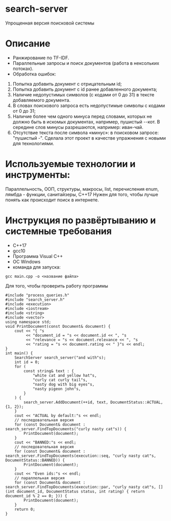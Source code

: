 # search-server
Упрощенная версия поисковой системы

# Описание
* Ранжирование по  TF-IDF.
* Параллельные запросы и поиск документов (работа в нексольких потоках).
* Обработка ошибок:
1. Попытка добавить документ с отрицательным id;
2. Попытка добавить документ c id ранее добавленного документа;
3. Наличие недопустимых символов (с кодами от 0 до 31) в тексте добавляемого документа.
4. В словах поискового запроса есть недопустимые символы с кодами от 0 до 31;
5. Наличие более чем одного минуса перед словами, которых не должно быть в искомых документах, например, пушистый --кот. В середине слов минусы разрешаются, например: иван-чай.
6. Отсутствие текста после символа «минус»: в поисковом запросе: "пушистый -".
Сделала этот проект в качестве упражнения с новыми для технологиями.
# Используемые технологии и инструменты:
Параллельность, ООП, структуры, макросы, list, перечисления enum, лямбда - функции, санитайзеры, С++17
Нужен для того, чтобы лучше понять как происходит поиск в интернете.

# Инструкция по развёртыванию и системные требования
* С++17
* gcc10
* Программа Visual C++ 
* ОС Windows 
* команда для запуска:
```
gcc main.cpp -o <название файла>
```
Для того, чтобы проверить работу программы 
```
#include "process_queries.h"
#include "search_server.h"
#include <execution>
#include <iostream>
#include <string>
#include <vector>
using namespace std;
void PrintDocument(const Document& document) {
    cout << "{ "s
         << "document_id = "s << document.id << ", "s
         << "relevance = "s << document.relevance << ", "s
         << "rating = "s << document.rating << " }"s << endl;
}
int main() {
    SearchServer search_server("and with"s);
    int id = 0;
    for (
        const string& text : {
            "white cat and yellow hat"s,
            "curly cat curly tail"s,
            "nasty dog with big eyes"s,
            "nasty pigeon john"s,
        }
    ) {
        search_server.AddDocument(++id, text, DocumentStatus::ACTUAL, {1, 2});
    }
    cout << "ACTUAL by default:"s << endl;
    // последовательная версия
    for (const Document& document : search_server.FindTopDocuments("curly nasty cat"s)) {
        PrintDocument(document);
    }
    cout << "BANNED:"s << endl;
    // последовательная версия
    for (const Document& document : search_server.FindTopDocuments(execution::seq, "curly nasty cat"s, DocumentStatus::BANNED)) {
        PrintDocument(document);
    }
    cout << "Even ids:"s << endl;
    // параллельная версия
    for (const Document& document : search_server.FindTopDocuments(execution::par, "curly nasty cat"s, [](int document_id, DocumentStatus status, int rating) { return document_id % 2 == 0; })) {
        PrintDocument(document);
    }
    return 0;
} 
```
